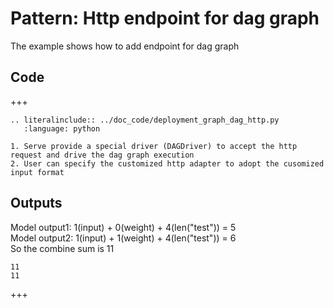 # Pattern: Http endpoint for dag graph

The example shows how to add endpoint for dag graph

## Code

+++

```{eval-rst}
.. literalinclude:: ../doc_code/deployment_graph_dag_http.py
   :language: python
```

````{note}
1. Serve provide a special driver (DAGDriver) to accept the http request and drive the dag graph execution
2. User can specify the customized http adapter to adopt the cusomized input format
````

## Outputs

Model output1: 1(input) + 0(weight) + 4(len("test")) = 5 \
Model output2: 1(input) + 1(weight) + 4(len("test")) = 6 \
So the combine sum is 11
```
11
11
```

+++